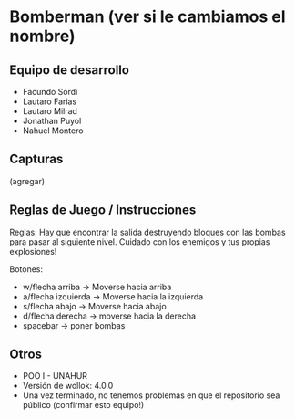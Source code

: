 # Bomberman (ver si le cambiamos el nombre)

## Equipo de desarrollo

- Facundo Sordi
- Lautaro Farias
- Lautaro Milrad
- Jonathan Puyol
- Nahuel Montero

## Capturas

(agregar)

## Reglas de Juego / Instrucciones

Reglas:
Hay que encontrar la salida destruyendo bloques con las bombas para pasar al siguiente nivel. Cuidado con los enemigos y tus propias explosiones!

Botones:
- w/flecha arriba -> Moverse hacia arriba
- a/flecha izquierda -> Moverse hacia la izquierda
- s/flecha abajo -> Moverse hacia abajo
- d/flecha derecha -> moverse hacia la derecha
- spacebar -> poner bombas


## Otros

- POO I - UNAHUR
- Versión de wollok: 4.0.0
- Una vez terminado, no tenemos problemas en que el repositorio sea público (confirmar esto equipo!)
